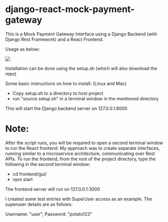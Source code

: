 # django-react-mock-payment-gateway

This is a Mock Payment Gateway Interface using a Django Backend (with Django Rest Framework) and a React Frontend.

Usage as below:

![](usage.gif)


Installation can be done using the setup.sh (which will also download the repo)

Some basic instructions on how to install: (Linux and Mac)
- Copy setup.sh to a directory to host project
- run "source setup.sh" in a terminal window in the mentioned directory

This will start the Django backend server on 127.0.0.1:8000


# Note:
After the script runs, you will be required to open a second terminal window to run the React frontend. My approach was to create separate interfaces, running similar to a microservice architecture, communicating over Rest APIs.
To run the frontend, from the root of the project directory, type the following in the second terminal window:

- cd frontend/gui/
- npm start

The frontend server will run on 127.0.0.1:3000

I created some test entries with SuperUser access as an example. The superuser details are as follows:

Username: "user", Password: "potato123"
